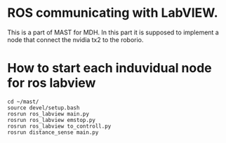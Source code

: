 # ROS communicating with LabVIEW.
This is a part of MAST for MDH.
In this part it is supposed to implement a node that connect the nvidia tx2 to the roborio.
# How to start each induvidual node for ros labview

```
cd ~/mast/
source devel/setup.bash
rosrun ros_labview main.py
rosrun ros_labview emstop.py
rosrun ros_labview to_controll.py
rosrun distance_sense main.py
```
